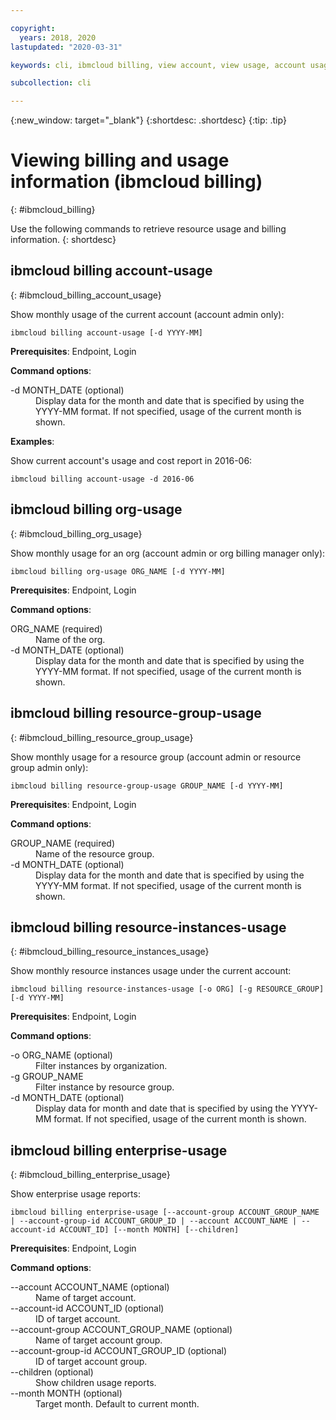 ```yaml
---

copyright:
  years: 2018, 2020
lastupdated: "2020-03-31"

keywords: cli, ibmcloud billing, view account, view usage, account usage, resource groups, resources, org-usage

subcollection: cli

---
```


{:new_window: target="_blank"}
{:shortdesc: .shortdesc}
{:tip: .tip}

# Viewing billing and usage information (ibmcloud billing)
{: #ibmcloud_billing}

Use the following commands to retrieve resource usage and billing information.
{: shortdesc}
 
## ibmcloud billing account-usage
{: #ibmcloud_billing_account_usage}

Show monthly usage of the current account (account admin only):
```
ibmcloud billing account-usage [-d YYYY-MM]
```

<strong>Prerequisites</strong>:  Endpoint, Login

<strong>Command options</strong>:

<dl>
  <dt>-d MONTH_DATE (optional)</dt>
  <dd>Display data for the month and date that is specified by using the YYYY-MM format. If not specified, usage of the current month is shown.</dd>
</dl>

<strong>Examples</strong>:

Show current account's usage and cost report in 2016-06:
```
ibmcloud billing account-usage -d 2016-06
```

## ibmcloud billing org-usage
{: #ibmcloud_billing_org_usage}

Show monthly usage for an org (account admin or org billing manager only):
```
ibmcloud billing org-usage ORG_NAME [-d YYYY-MM]
```

<strong>Prerequisites</strong>:  Endpoint, Login

<strong>Command options</strong>:

<dl>
  <dt>ORG_NAME (required)</dt>
  <dd>Name of the org.</dd>
  <dt>-d MONTH_DATE (optional)</dt>
  <dd>Display data for the month and date that is specified by using the YYYY-MM format. If not specified, usage of the current month is shown.</dd>
</dl>

## ibmcloud billing resource-group-usage
{: #ibmcloud_billing_resource_group_usage}

Show monthly usage for a resource group (account admin or resource group admin only):
```
ibmcloud billing resource-group-usage GROUP_NAME [-d YYYY-MM]
```

<strong>Prerequisites</strong>:  Endpoint, Login

<strong>Command options</strong>:

<dl>
  <dt>GROUP_NAME (required)</dt>
  <dd>Name of the resource group.</dd>
  <dt>-d MONTH_DATE (optional)</dt>
  <dd>Display data for the month and date that is specified by using the YYYY-MM format. If not specified, usage of the current month is shown.</dd>
</dl>

## ibmcloud billing resource-instances-usage
{: #ibmcloud_billing_resource_instances_usage}

Show monthly resource instances usage under the current account:
```
ibmcloud billing resource-instances-usage [-o ORG] [-g RESOURCE_GROUP] [-d YYYY-MM]
```

<strong>Prerequisites</strong>:  Endpoint, Login

<strong>Command options</strong>:

<dl>
  <dt>-o ORG_NAME (optional)</dt>
  <dd>Filter instances by organization.</dd>
  <dt>-g GROUP_NAME</dt>
  <dd>Filter instance by resource group.</dd>
  <dt>-d MONTH_DATE (optional)</dt>
  <dd>Display data for month and date that is specified by using the YYYY-MM format. If not specified, usage of the current month is shown.</dd>
</dl>

## ibmcloud billing enterprise-usage
{: #ibmcloud_billing_enterprise_usage}

Show enterprise usage reports:
```
ibmcloud billing enterprise-usage [--account-group ACCOUNT_GROUP_NAME | --account-group-id ACCOUNT_GROUP_ID | --account ACCOUNT_NAME | --account-id ACCOUNT_ID] [--month MONTH] [--children]
```

<strong>Prerequisites</strong>:  Endpoint, Login

<strong>Command options</strong>:

<dl>
  <dt>--account ACCOUNT_NAME (optional)</dt>
  <dd>Name of target account.</dd>
  <dt>--account-id ACCOUNT_ID (optional)</dt>
  <dd>ID of target account.</dd>
  <dt>--account-group ACCOUNT_GROUP_NAME (optional)</dt>
  <dd>Name of target account group.</dd>
  <dt>--account-group-id ACCOUNT_GROUP_ID (optional)</dt>
  <dd>ID of target account group.</dd>
  <dt>--children (optional)</dt>
  <dd>Show children usage reports.</dd>
  <dt>--month MONTH (optional)</dt>
  <dd>Target month. Default to current month.</dd>
</dl>

